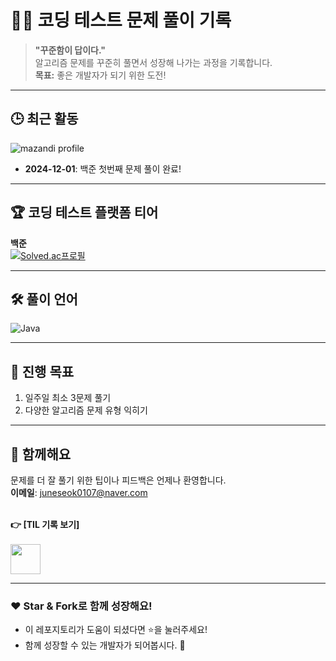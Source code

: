 # 🧑‍💻 **코딩 테스트 문제 풀이 기록**

> **"꾸준함이 답이다."**  
> 알고리즘 문제를 꾸준히 풀면서 성장해 나가는 과정을 기록합니다.  
> **목표:** 좋은 개발자가 되기 위한 도전!  

---

## 🕒 **최근 활동**
![mazandi profile](http://mazandi.herokuapp.com/api?handle=ddww66&theme=warm)

- **2024-12-01**: 백준 첫번째 문제 풀이 완료!  
---

## 🏆 **코딩 테스트 플랫폼 티어**

**백준** <br>
[![Solved.ac프로필](http://mazassumnida.wtf/api/v2/generate_badge?boj=ddww66)](https://solved.ac/ddww66)

---

## 🛠️ **풀이 언어**

![Java](https://img.shields.io/badge/Java-007396?style=for-the-badge&logo=java&logoColor=white) 

---

## 🚀 **진행 목표**

1. 일주일 최소 3문제 풀기  
2. 다양한 알고리즘 문제 유형 익히기  

---

## 🙌 **함께해요**

문제를 더 잘 풀기 위한 팁이나 피드백은 언제나 환영합니다.  
**이메일**: juneseok0107@naver.com  
<br>

**👉 [TIL 기록 보기]** <br><br>
  [<img src="https://cdn.jsdelivr.net/gh/devicons/devicon@latest/icons/notion/notion-original.svg" width="48px" height="48px"/>](https://flax-moat-573.notion.site/14869cbba39480d2a2e2cc55cdcd6393?pvs=4)
  
---

### ❤️ **Star & Fork로 함께 성장해요!**

- 이 레포지토리가 도움이 되셨다면 ⭐️을 눌러주세요!  
- 함께 성장할 수 있는 개발자가 되어봅시다. 🚀  

